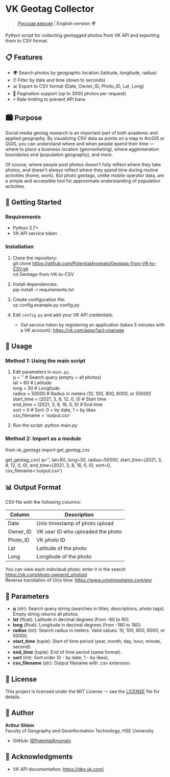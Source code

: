 # VK Geotag Collector

> [Русская версия](README.ru.md) | **English version** 🌍

Python script for collecting geotagged photos from VK API and exporting them to CSV format.

## 📋 Features

- 🌍 Search photos by geographic location (latitude, longitude, radius)
- ⏰ Filter by date and time (down to seconds)
- 📊 Export to CSV format (Date, Owner_ID, Photo_ID, Lat, Long)
- 🔄 Pagination support (up to 3000 photos per request)
- ⚡ Rate limiting to prevent API bans

## 🏙️ Purpose

Social media geotag research is an important part of both academic and applied geography. By visualizing CSV data as points on a map in ArcGIS or QGIS, you can understand where and when people spend their time — where to place a business location (geomarketing), where agglomeration boundaries end (population geography), and more.

Of course, where people post photos doesn't fully reflect where they take photos, and doesn't always reflect where they spend time during routine activities (home, work). But photo geotags, unlike mobile operator data, are a simple and accessible tool for approximate understanding of population activities.

## 🚀 Getting Started

### Requirements

- Python 3.7+
- VK API service token

### Installation

1. Clone the repository:  
git clone https://github.com/PotentialAnomaly/Geotags-from-VK-to-CSV.git  
cd Geotags-from-VK-to-CSV  

2. Install dependencies:  
pip install -r requirements.txt

3. Create configuration file:  
cp config.example.py config.py

4. Edit `config.py` and add your VK API credentials:
   - Get service token by registering an application (takes 5 minutes with a VK account): https://vk.com/apps?act=manage

## 📖 Usage

### Method 1: Using the main script

1. Edit parameters in `main.py`:  
q = '' # Search query (empty = all photos)  
lat = 60 # Latitude  
long = 30 # Longitude  
radius = 50000 # Radius in meters (10, 100, 800, 6000, or 50000)  
start_time = (2021, 3, 8, 12, 0, 0) # Start time  
end_time = (2021, 3, 8, 16, 0, 0) # End time  
sort = 0 # Sort: 0 = by date, 1 = by likes  
csv_filename = 'output.csv'  

2. Run the script:
python main.py

### Method 2: Import as a module

from vk_geotags import get_geotag_csv

get_geotag_csv(
q='',
lat=60,
long=30,
radius=50000,
start_time=(2021, 3, 8, 12, 0, 0),
end_time=(2021, 3, 8, 16, 0, 0),
sort=0,
csv_filename='output.csv')

## 📊 Output Format

CSV file with the following columns:

| Column | Description |
|--------|-------------|
| Date | Unix timestamp of photo upload |
| Owner_ID | VK user ID who uploaded the photo |
| Photo_ID | VK photo ID |
| Lat | Latitude of the photo |
| Long | Longitude of the photo |

You can view each individual photo: enter it in the search https://vk.com/photo-ownerid_photoid  
Reverse translation of Unix time: https://www.unixtimestamp.com/en/  

## 🔧 Parameters

- **q** (str): Search query string (searches in titles, descriptions, photo tags). Empty string returns all photos.
- **lat** (float): Latitude in decimal degrees (from -90 to 90).
- **long** (float): Longitude in decimal degrees (from -180 to 180).
- **radius** (int): Search radius in meters. Valid values: 10, 100, 800, 6000, or 50000.
- **start_time** (tuple): Start of time period (year, month, day, hour, minute, second).
- **end_time** (tuple): End of time period (same format).
- **sort** (int): Sort order (0 - by date, 1 - by likes).
- **csv_filename** (str): Output filename with .csv extension.

## 📄 License

This project is licensed under the MIT License — see the [LICENSE](LICENSE) file for details.

## 👤 Author

**Arthur Shlein**  
Faculty of Geography and Geoinformation Technology, HSE University

- GitHub: [@PotentialAnomaly](https://github.com/PotentialAnomaly)

## 🙏 Acknowledgments

- VK API documentation: https://dev.vk.com/

